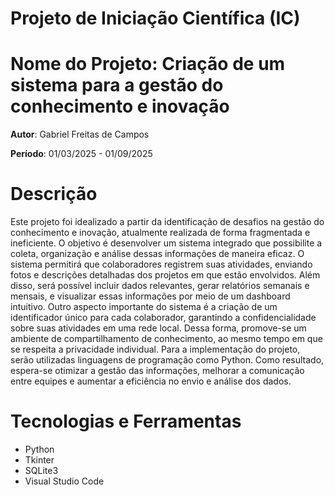 # Projeto de Iniciação Científica (IC) #

# **Nome do Projeto**: Criação de um sistema para a gestão do conhecimento e inovação #

**Autor**: Gabriel Freitas de Campos

**Período**: 01/03/2025 - 01/09/2025  

# Descrição #

Este projeto foi idealizado a partir da identificação de desafios na gestão do conhecimento e inovação, atualmente realizada de forma fragmentada e ineficiente. O objetivo é desenvolver um sistema integrado que possibilite a coleta, organização e análise dessas informações de maneira eficaz. O sistema permitirá que colaboradores registrem suas atividades, enviando fotos e descrições detalhadas dos projetos em que estão envolvidos. Além disso, será possível incluir dados relevantes, gerar relatórios semanais e mensais, e visualizar essas informações por meio de um dashboard intuitivo. Outro aspecto importante do sistema é a criação de um identificador único para cada colaborador, garantindo a confidencialidade sobre suas atividades em uma rede local. Dessa forma, promove-se um ambiente de compartilhamento de conhecimento, ao mesmo tempo em que se respeita a privacidade individual. Para a implementação do projeto, serão utilizadas linguagens de programação como Python. Como resultado, espera-se otimizar a gestão das informações, melhorar a comunicação entre equipes e aumentar a eficiência no envio e análise dos dados.

# Tecnologias e Ferramentas #

- Python
- Tkinter
- SQLite3
- Visual Studio Code
